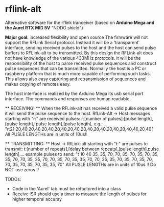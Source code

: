 # rflink-alt
Alternative software for the rflink tranceiver (based on **Arduino Mega and the Aurel RTX MID 5V** "NODO shield")

**Major goal**: increased flexibility and open source
The firmware will not support the RFLink Serial protocol. Instead it will be a 'transparent' interface, sending received pulses to the host and the host can send pulse buffers to RFLink-alt to be transmitted. 
By this design the RFLink-alt does not have knowledge of the various 433MHz protocols. It will be the responsibility of the host to parse received pulse sequences and construct pulse sequences that can be transmitted.
Normally the host is a PC or raspberry platform that is much more capable of performing such tasks.
This allows also easy capturing and retransmission of sequences and makes copying of remotes easy.

The host interface is realized by the Arduino Mega its usb serial port interface. The commands and responses are human readable.

** RECEIVING: **
When the RFLink-alt has received a valid pulse sequence it will send the pulse sequence to the host.
RfLink-Alt -> Host messages  starting with "r:" are received pulses:
r:[number of pulses]:[pulse length],[pulse length],[pulse length],[pulse length],
e.g.:
"r:21:20,40,20,40,20,40,20,40,20,40,20,40,20,40,20,40,20,40,40,20,40"
All PUSLE LENGTHs are in units of 10us!!

** TRANSMITTING: **
Host -> RfLink-alt  starting with "t:" are pulses to transmit:
t:[number of repeats],[delay between repeats],[pulse length],pulse length],...
example pulses to send:
"t 10 40 35, 35,  70,  70,  35,  70,  35,  70,  35,  35,  70,  70,  35,  35,  70,  70,  35,  70,  35,  35,  70,  70,  35,  35,  70,  35,  70,  35,  70,  70,  35,  70,  35,  70,  35,  35,  70"
All PUSLE LENGTHs are in units of 10us !!
Do NOT use zeros !!

TODOs:
* Code in the 'Aurel' tab must be refactored into a class
* Receive ISR should use a timer to measure the length of pulses for higher temporal accuray


